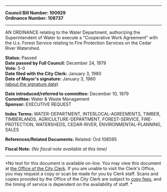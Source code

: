 * * * * *  
  
**Council Bill Number: [](#h0)[](#h2)100929**   
**Ordinance Number: 108737**  
  
* * * * *  
  
AN ORDINANCE relating to the Water Department, authorizing the Superintendent of Water to execute a "Cooperative Work Agreement" with the U.s. Forest Service relating to Fire Protection Services on the Cedar River Watershed.  
  
**Status:** Passed   
**Date passed by Full Council:** December 24, 1979   
**Vote:** 5-0   
**Date filed with the City Clerk:** January 3, 1980   
**Date of Mayor's signature:** January 3, 1980   
[(about the signature date)](/~public/approvaldate.htm)   
  
  
**Date introduced/referred to committee:** December 10, 1979   
**Committee:** Water & Waste Management   
**Sponsor:** EXECUTIVE REQUEST   
  
**Index Terms:** WATER-DEPARTMENT, INTERLOCAL-AGREEMENTS, TIMBER, TIMBERLANDS, AGRICULTURE-DEPARTMENT, FOREST-SERVICE, FIRE-PROTECTION, WATERSHEDS, CEDAR-RIVER, ENVIRONMENTAL-PLANNING, SALES  
  
**References/Related Documents:** Related: Ord 108595  
  
**Fiscal Note:** *(No fiscal note available at this time)*  
  
* * * * *  
  
*No text for this document is available on-line. You may view this document at [the Office of the City Clerk](http://www.seattle.gov/leg/clerk/contactUs.htm). If you are unable to visit the Clerk's Office, you may request a copy or scan be made for you by Clerk staff. Scans and copies provided by the Office of the City Clerk are subject to [copy fees](http://clerk.seattle.gov/~public/clerkfees.htm), and the timing of service is dependent on the availability of staff. *  
  
  
